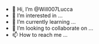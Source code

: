 - 👋 Hi, I’m @Will007Lucca
- 👀 I’m interested in ...
- 🌱 I’m currently learning ...
- 💞️ I’m looking to collaborate on ...
- 📫 How to reach me ...

<!---
Will007Lucca/Will007Lucca is a ✨ special ✨ repository because its `README.md` (this file) appears on your GitHub profile.
You can click the Preview link to take a look at your changes.
--->
